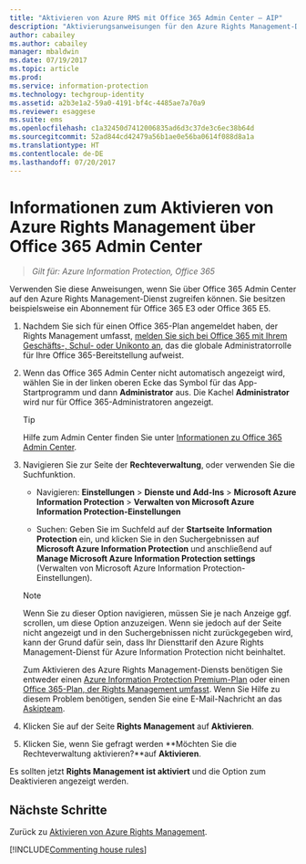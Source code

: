 ```yaml
---
title: "Aktivieren von Azure RMS mit Office 365 Admin Center – AIP"
description: "Aktivierungsanweisungen für den Azure Rights Management-Dienst, wenn Sie die neue Version von Office 365 Admin Center verwenden."
author: cabailey
ms.author: cabailey
manager: mbaldwin
ms.date: 07/19/2017
ms.topic: article
ms.prod: 
ms.service: information-protection
ms.technology: techgroup-identity
ms.assetid: a2b3e1a2-59a0-4191-bf4c-4485ae7a70a9
ms.reviewer: esaggese
ms.suite: ems
ms.openlocfilehash: c1a32450d7412006835ad6d3c37de3c6ec38b64d
ms.sourcegitcommit: 52ad844cd42479a56b1ae0e56ba0614f088d8a1a
ms.translationtype: HT
ms.contentlocale: de-DE
ms.lasthandoff: 07/20/2017
---
```

# <a name="how-to-activate-azure-rights-management-from-the-office-365-admin-center"></a>Informationen zum Aktivieren von Azure Rights Management über Office 365 Admin Center

>*Gilt für: Azure Information Protection, Office 365*

Verwenden Sie diese Anweisungen, wenn Sie über Office 365 Admin Center auf den Azure Rights Management-Dienst zugreifen können. Sie besitzen beispielsweise ein Abonnement für Office 365 E3 oder Office 365 E5.

1. Nachdem Sie sich für einen Office 365-Plan angemeldet haben, der Rights Management umfasst, [melden Sie sich bei Office 365 mit Ihrem Geschäfts-, Schul- oder Unikonto an](https://portal.office.com/), das die globale Administratorrolle für Ihre Office 365-Bereitstellung aufweist.

2. Wenn das Office 365 Admin Center nicht automatisch angezeigt wird, wählen Sie in der linken oberen Ecke das Symbol für das App-Startprogramm und dann **Administrator** aus. Die Kachel **Administrator** wird nur für Office 365-Administratoren angezeigt.

    > [!TIP]
    > Hilfe zum Admin Center finden Sie unter [Informationen zu Office 365 Admin Center](https://support.office.com/article/About-the-Office-365-Admin-Center-758befc4-0888-4009-9f14-0d147402fd23).

3. Navigieren Sie zur Seite der **Rechteverwaltung**, oder verwenden Sie die Suchfunktion.

    - Navigieren: **Einstellungen** > **Dienste und Add-Ins** > **Microsoft Azure Information Protection** > **Verwalten von Microsoft Azure Information Protection-Einstellungen**

    - Suchen: Geben Sie im Suchfeld auf der **Startseite** **Information Protection** ein, und klicken Sie in den Suchergebnissen auf **Microsoft Azure Information Protection** und anschließend auf **Manage Microsoft Azure Information Protection settings** (Verwalten von Microsoft Azure Information Protection-Einstellungen). 
    
    > [!NOTE]
    >Wenn Sie zu dieser Option navigieren, müssen Sie je nach Anzeige ggf. scrollen, um diese Option anzuzeigen. Wenn sie jedoch auf der Seite nicht angezeigt und in den Suchergebnissen nicht zurückgegeben wird, kann der Grund dafür sein, dass Ihr Diensttarif den Azure Rights Management-Dienst für Azure Information Protection nicht beinhaltet.
    >
    >Zum Aktivieren des Azure Rights Management-Diensts benötigen Sie entweder einen [Azure Information Protection Premium-Plan](https://www.microsoft.com/cloud-platform/azure-information-protection-pricing) oder einen [Office 365-Plan, der Rights Management umfasst](http://download.microsoft.com/download/E/C/F/ECF42E71-4EC0-48FF-AA00-577AC14D5B5C/Azure_Information_Protection_licensing_datasheet_EN-US.pdf). Wenn Sie Hilfe zu diesem Problem benötigen, senden Sie eine E-Mail-Nachricht an das [Askipteam](mailto:askipteam@microsoft.com?subject=I%20cannot%20activate%20RMS).

4. Klicken Sie auf der Seite **Rights Management** auf **Aktivieren**.

5. Klicken Sie, wenn Sie gefragt werden **Möchten Sie die Rechteverwaltung aktivieren?**auf **Aktivieren**.

Es sollten jetzt **Rights Management ist aktiviert** und die Option zum Deaktivieren angezeigt werden.


## <a name="next-steps"></a>Nächste Schritte
Zurück zu [Aktivieren von Azure Rights Management](activate-service.md).

[!INCLUDE[Commenting house rules](../includes/houserules.md)]
